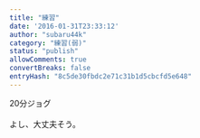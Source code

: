 ```yaml
---
title: "練習"
date: '2016-01-31T23:33:12'
author: "subaru44k"
category: "練習(弱)"
status: "publish"
allowComments: true
convertBreaks: false
entryHash: "8c5de30fbdc2e71c31b1d5cbcfd5e648"
---
```

20分ジョグ<br>
<br>
よし、大丈夫そう。
